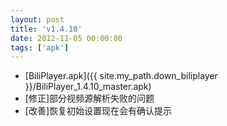 ```yaml
---
layout: post
title: 'v1.4.10'
date: 2012-11-05 00:00:00
tags: ['apk']
---
```

- [BiliPlayer.apk]({{ site.my_path.down_biliplayer }}/BiliPlayer_1.4.10_master.apk)
- \[修正\]部分视频源解析失败的问题
- \[改善\]恢复初始设置现在会有确认提示
